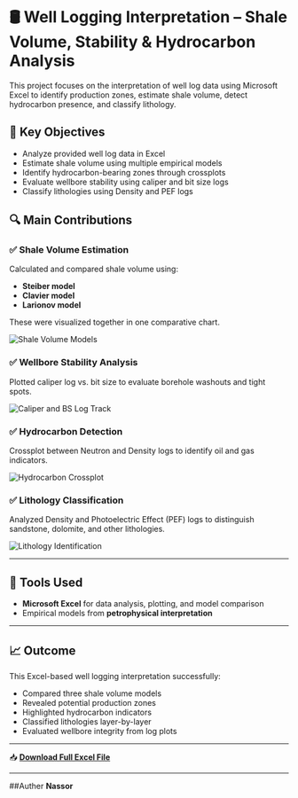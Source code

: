 # 🛢️ Well Logging Interpretation – Shale Volume, Stability & Hydrocarbon Analysis

This project focuses on the interpretation of well log data using Microsoft Excel to identify production zones, estimate shale volume, detect hydrocarbon presence, and classify lithology.

## 📌 Key Objectives

- Analyze provided well log data in Excel
- Estimate shale volume using multiple empirical models
- Identify hydrocarbon-bearing zones through crossplots
- Evaluate wellbore stability using caliper and bit size logs
- Classify lithologies using Density and PEF logs

## 🔍 Main Contributions

### ✅ Shale Volume Estimation
Calculated and compared shale volume using:
- **Steiber model**
- **Clavier model**
- **Larionov model**

These were visualized together in one comparative chart.

![Shale Volume Models](images/shale_volume_models.png)

### ✅ Wellbore Stability Analysis
Plotted caliper log vs. bit size to evaluate borehole washouts and tight spots.

![Caliper and BS Log Track](images/caliper_bs_logtrack.png)

### ✅ Hydrocarbon Detection
Crossplot between Neutron and Density logs to identify oil and gas indicators.

![Hydrocarbon Crossplot](images/crossplot_oil_gas.png)

### ✅ Lithology Classification
Analyzed Density and Photoelectric Effect (PEF) logs to distinguish sandstone, dolomite, and other lithologies.

![Lithology Identification](images/lithology_identification.png)


---

## 🧰 Tools Used

- **Microsoft Excel** for data analysis, plotting, and model comparison
- Empirical models from **petrophysical interpretation**

---

## 📈 Outcome

This Excel-based well logging interpretation successfully:

- Compared three shale volume models
- Revealed potential production zones
- Highlighted hydrocarbon indicators
- Classified lithologies layer-by-layer
- Evaluated wellbore integrity from log plots

---
📥 **[Download Full Excel File](data/well_log_analysis.xlsx)**  

---
##Auther
**Nassor**
